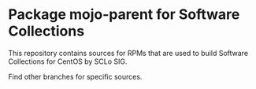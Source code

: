 # Package mojo-parent for Software Collections

This repository contains sources for RPMs that are used
to build Software Collections for CentOS by SCLo SIG.

Find other branches for specific sources.
